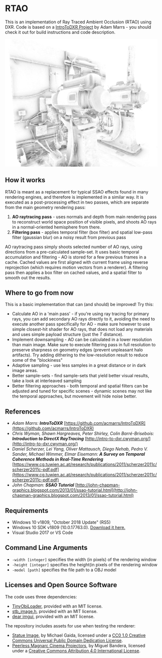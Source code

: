 # RTAO

This is an implementation of Ray Traced Ambient Occlusion (RTAO) using DXR. Code is based on a [IntroToDXR Project](https://github.com/acmarrs/IntroToDXR) by Adam Marrs - you should check it out for build instructions and code description.

![Release Mode](rtao.png "Release Mode Output")

## How it works

RTAO is meant as a replacement for typical SSAO effects found in many rendering engines, and therefore is implemented in a similar way. It is executed as a post-processing effect in two passes, which are separate from the main geometry rendering pass:
 1. **AO raytracing pass** - uses normals and depth from main rendering pass to reconstruct world space position of visible pixels, and shoots AO rays in a normal-oriented hemisphere from there.
 2. **Filtering pass** - applies temporal filter (box filter) and spatial low-pass filter (gaussian blur) on a noisy result from previous pass
  
AO raytracing pass simply shoots selected number of AO rays, using directions from a pre-calculated sample-set. It uses basic temporal accumulation and filtering - AO is stored for a few previous frames in a cache. Cached values are first aligned with current frame using reverse reprojection (which requires motion vectors from a renderer). A filtering pass then applies a box filter on cached values, and a spatial filter to smooth out the results.
 

## Where to go from now

This is a basic implementation that can (and should) be improved! Try this:

 - Calculate AO in a 'main pass' - if you're using ray tracing for primary rays, you can add secondary AO rays directly to it, avoiding the need to execute another pass specifically for AO - make sure however to use simple closest-hit shader for AO rays, that does not load any materials and uses simple payload structure (just the *T* distance).
 - Implement downsampling - AO can be calculated in a lower resolution than main image. Make sure to execute filtering pass in full resolution to preserve sharpness on geometry edges (prevent unpleasant halo artifacts). Try adding dithering to the low-resolution result to reduce some of the "blockiness"
 - Adaptive sampling - use less samples in a great distance or in dark image areas.
 - Better sample-sets - find sample-sets that yield better visual results, take a look at interleaved sampling
 - Better filtering approaches - both temporal and spatial filters can be adjusted and tuned for specific scenes - dynamic scenes may not like the temporal approaches, but movement will hide noise better.

## References

- *Adam Marrs: **IntroToDXR***
[https://github.com/acmarrs/IntroToDXR](https://github.com/acmarrs/IntroToDXR)
- *Chris Wyman, Shawn Hargreaves, Peter Shirley, Colin Barré-Brisebois: **Introduction to DirectX RayTracing***
[http://intro-to-dxr.cwyman.org/](http://intro-to-dxr.cwyman.org/)
- *Daniel Scherzer, Lei Yang, Oliver Mattausch, Diego Nehab, Pedro V. Sander, Michael Wimmer, Elmar Eisemann: **A Survey on Temporal Coherence Methods in Real-Time Rendering***
[https://www.cg.tuwien.ac.at/research/publications/2011/scherzer2011c/scherzer2011c-pdf.pdf](https://www.cg.tuwien.ac.at/research/publications/2011/scherzer2011c/scherzer2011c-pdf.pdf)
- *John Chapman: **SSAO Tutorial***
[http://john-chapman-graphics.blogspot.com/2013/01/ssao-tutorial.html](http://john-chapman-graphics.blogspot.com/2013/01/ssao-tutorial.html)

## Requirements

* Windows 10 v1809, "October 2018 Update" (RS5)
* Windows 10 SDK v1809 (10.0.17763.0). [Download it here.](https://developer.microsoft.com/en-us/windows/downloads/sdk-archive)
* Visual Studio 2017 or VS Code

## Command Line Arguments

* `-width [integer]` specifies the width (in pixels) of the rendering window
* `-height [integer]` specifies the height(in pixels of the rendering window
* `-model [path]` specifies the file path to a OBJ model

## Licenses and Open Source Software

The code uses three dependencies:
* [TinyObjLoader](https://github.com/syoyo/tinyobjloader-c/blob/master/README.md), provided with an MIT license. 
* [stb_image.h](https://github.com/nothings/stb/blob/master/stb_image.h), provided with an MIT license.
* [dear imgui](https://github.com/ocornut/imgui), provided with an MIT license.

The repository includes assets for use when testing the renderer:
* [Statue Image](https://pixabay.com/en/statue-sculpture-figure-1275469/), by Michael Gaida, licensed under a [CC0 1.0 Creative Commons Universal Public Domain Dedication License](https://creativecommons.org/publicdomain/zero/1.0/deed.en). 
* [Peerless Magnarc Cinema Projectors](https://sketchfab.com/models/62046af7d4f84b4ebe01d44f54970bc1), by Miguel Bandera, licensed under a [Creative Commons Attribution 4.0 International License](https://creativecommons.org/licenses/by/4.0/). 

